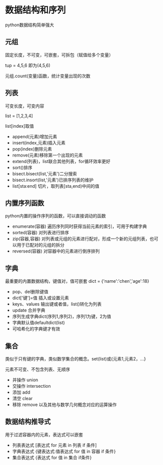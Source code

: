 # 数据结构和序列
python数据结构简单强大
## 元组
固定长度，不可变，可嵌套，可拆包（赋值给多个变量）

tup = 4,5,6
即为(4,5,6)

元组.count(变量)函数，统计变量出现的次数
## 列表
可变长度，可变内容

list = [1,2,3,4]

list[index]取值

+ append(元素)增加元素
+ insert(index,元素)插入元素
+ pop(index)删除元素
+ remove(元素)移除第一个出现的元素
+ extend(列表)，list联合其他列表，for循环效率更好
+ sort()排序
+ bisect.bisect(list,'元素')二分搜索
+ bisect.insort(list,'元素')已排序列表的维护
+ list[sta:end] 切片，取列表[sta,end)中间的值

## 内置序列函数
python内置的操作序列的函数，可以直接调动的函数
+ enumerate(容器) 遍历序列同时获得当前元素的索引，可用于构建字典
+ sorted(容器) 对列表进行排序
+ zip(容器,容器) 对列表或元组的元素进行配对，形成一个新的元组列表，也可以用于已配对的元组的拆分
+ reversed(容器) 对容器中的元素进行倒序排列
## 字典
最重要的内置数据结构，键值对，值可嵌套
dict = {'name':'chen','age':18}
+ pop、del删除键值
+ dict['键']=值 插入或设置元素
+ keys、values 输出键或者值，list()转化为列表
+ update 合并字典
+ 序列生成字典dict(序列1,序列2)，序列1为键，2为值
+ 字典默认值defaultdict(list)
+ 可哈希化的字典键才有效
## 集合
类似于只有键的字典，类似数学集合的概念。set(list)或{元素1,元素2，...}

元素不可变、不包含列表、无顺序
+ 并操作 union
+ 交操作 intersection
+ 添加 add
+ 清空 clear
+ 移除 remove
以及其他与数学几何概念对应的运算操作
## 数据结构推导式
用于过滤容器内的元素，表达式可以嵌套
+ 列表表达式 [表达式 for 元素 in 列表 if 条件]
+ 字典表达式 {键表达式:值表达式 for 值 in 容器 if 条件}
+ 集合表达式 {表达式 for 值 in 集合 if条件}
